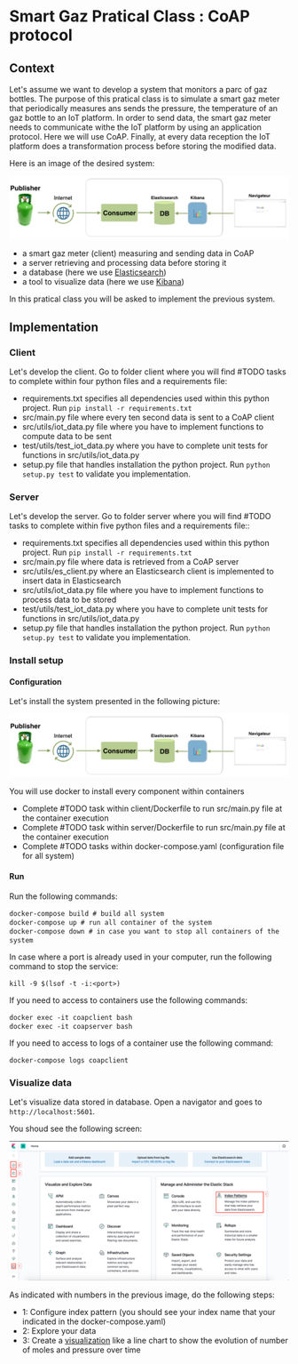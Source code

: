 # Smart Gaz Pratical Class : CoAP protocol

## Context

Let's assume we want to develop a system that monitors a parc of gaz bottles. 
The purpose of this pratical class is to simulate a smart gaz meter that periodically measures ans sends the pressure, the temperature of an gaz bottle to an IoT platform.
In order to send data, the smart gaz meter needs to communicate withe the IoT platform by using an application protocol. Here we will use CoAP.
Finally, at every data reception the IoT platform does a transformation process before storing the modified data. 

Here is an image of the desired system:

![System to develop](docs/coap-system.png)

- a smart gaz meter (client) measuring and sending data in CoAP
- a server retrieving and processing data before storing it
- a database (here we use [Elasticsearch](https://www.elastic.co/fr/products/elasticsearch))
- a tool to visualize data (here we use [Kibana](https://www.elastic.co/fr/products/kibana))

In this pratical class you will be asked to implement the previous system.

## Implementation

### Client

Let's develop the client. Go to folder client where you will find #TODO tasks to complete within four python files and a requirements file:
- requirements.txt specifies all dependencies used within this python project. Run `pip install -r requirements.txt`
- src/main.py file where every ten second data is sent to a CoAP client
- src/utils/iot_data.py file where you have to implement functions to compute data to be sent
- test/utils/test_iot_data.py where you have to complete unit tests for functions in src/utils/iot_data.py 
- setup.py file that handles installation the python project. Run `python setup.py test` to validate you implementation.

### Server

Let's develop the server. Go to folder server where you will find #TODO tasks to complete within five python files and a requirements file::
- requirements.txt specifies all dependencies used within this python project. Run `pip install -r requirements.txt`
- src/main.py file where data is retrieved from a CoAP server
- src/utils/es_client.py where an Elasticsearch client is implemented to insert data in Elasticsearch
- src/utils/iot_data.py file where you have to implement functions to process data to be stored
- test/utils/test_iot_data.py where you have to complete unit tests for functions in src/utils/iot_data.py 
- setup.py file that handles installation the python project. Run `python setup.py test` to validate you implementation.

### Install setup

#### Configuration

Let's install the system presented in the following picture:

![System to develop](docs/coap-system.png)

You will use docker to install every component within containers

- Complete #TODO task within client/Dockerfile to run src/main.py file at the container execution
- Complete #TODO task within server/Dockerfile to run src/main.py file at the container execution
- Complete #TODO tasks within docker-compose.yaml (configuration file for all system)

#### Run

Run the following commands:

    docker-compose build # build all system
    docker-compose up # run all container of the system
    docker-compose down # in case you want to stop all containers of the system 

In case where a port is already used in your computer, run the following command to stop the service:

    kill -9 $(lsof -t -i:<port>)

If you need to access to containers use the following commands:

    docker exec -it coapclient bash
    docker exec -it coapserver bash

If you need to access to logs of a container use the following command:
    
    docker-compose logs coapclient

### Visualize data

Let's visualize data stored in database. Open a navigator and goes to `http://localhost:5601`.

You shoud see the following screen:


![Kibana](docs/kibana.png)

As indicated with numbers in the previous image, do the following steps:

- 1: Configure index pattern (you should see your index name that your indicated in the docker-compose.yaml)
- 2: Explore your data
- 3: Create a [visualization](https://www.elastic.co/guide/en/kibana/current/visualize.html) like a line chart to show the evolution of number of moles and pressure over time
